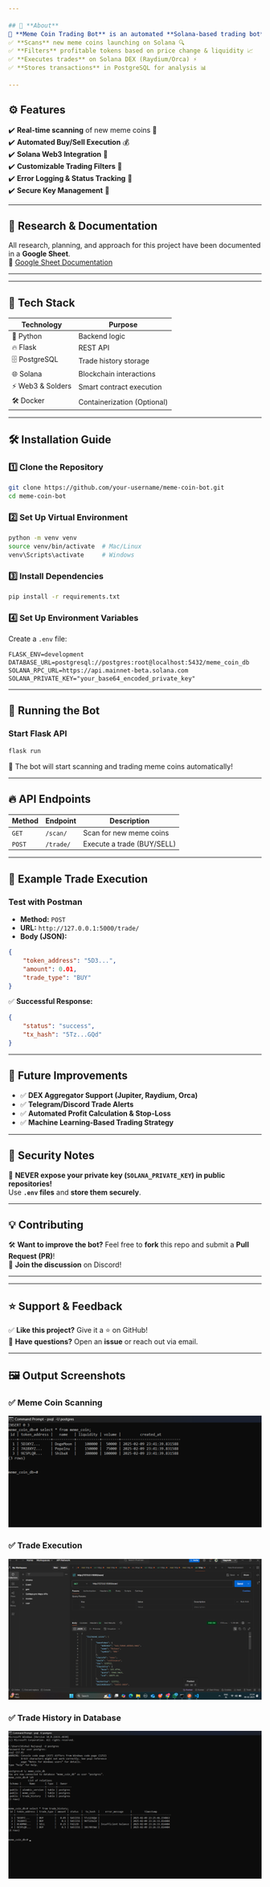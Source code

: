 ```yaml
---

## 📖 **About**  
🔹 **Meme Coin Trading Bot** is an automated **Solana-based trading bot** that:  
✅ **Scans** new meme coins launching on Solana 🔍  
✅ **Filters** profitable tokens based on price change & liquidity 📈  
✅ **Executes trades** on Solana DEX (Raydium/Orca) ⚡  
✅ **Stores transactions** in PostgreSQL for analysis 📊  

---
```


## ⚙️ **Features**  
✔️ **Real-time scanning** of new meme coins 🧐  
✔️ **Automated Buy/Sell Execution** 💰  
✔️ **Solana Web3 Integration** 🔗  
✔️ **Customizable Trading Filters** 🎯  
✔️ **Error Logging & Status Tracking** 📜  
✔️ **Secure Key Management** 🔐  

---

## 📑 **Research & Documentation**  
All research, planning, and approach for this project have been documented in a **Google Sheet**.  
📌 [Google Sheet Documentation](https://docs.google.com/document/d/1wzVILqAv9pIIVJdBi-T-8y6bT8tXnDkdmklYMzR4BxY/edit?usp=sharing)


---


---

## 🚀 **Tech Stack**
| **Technology** | **Purpose** |
|--------------|------------|
| 🐍 Python | Backend logic |
| 🔥 Flask | REST API |
| 🗄️ PostgreSQL | Trade history storage |
| 🌐 Solana | Blockchain interactions |
| ⚡ Web3 & Solders | Smart contract execution |
| 🛠️ Docker | Containerization (Optional) |

---

## 🛠️ **Installation Guide**
### **1️⃣ Clone the Repository**
```bash
git clone https://github.com/your-username/meme-coin-bot.git
cd meme-coin-bot
```

### **2️⃣ Set Up Virtual Environment**
```bash
python -m venv venv
source venv/bin/activate  # Mac/Linux
venv\Scripts\activate     # Windows
```

### **3️⃣ Install Dependencies**
```bash
pip install -r requirements.txt
```

### **4️⃣ Set Up Environment Variables**
Create a `.env` file:
```
FLASK_ENV=development
DATABASE_URL=postgresql://postgres:root@localhost:5432/meme_coin_db
SOLANA_RPC_URL=https://api.mainnet-beta.solana.com
SOLANA_PRIVATE_KEY="your_base64_encoded_private_key"
```

---

## 🚀 **Running the Bot**
### **Start Flask API**
```bash
flask run
```
🎯 The bot will start scanning and trading meme coins automatically!

---

## 🔥 **API Endpoints**
| **Method** | **Endpoint** | **Description** |
|------------|-------------|----------------|
| `GET` | `/scan/` | Scan for new meme coins |
| `POST` | `/trade/` | Execute a trade (BUY/SELL) |

---

## 🎯 **Example Trade Execution**
### **Test with Postman**
- **Method:** `POST`  
- **URL:** `http://127.0.0.1:5000/trade/`  
- **Body (JSON):**
```json
{
    "token_address": "5D3...",
    "amount": 0.01,
    "trade_type": "BUY"
}
```
✅ **Successful Response:**
```json
{
    "status": "success",
    "tx_hash": "5Tz...GQd"
}
```

---

## 📌 **Future Improvements**
- ✅ **DEX Aggregator Support (Jupiter, Raydium, Orca)**
- ✅ **Telegram/Discord Trade Alerts**
- ✅ **Automated Profit Calculation & Stop-Loss**
- ✅ **Machine Learning-Based Trading Strategy**

---

## 🔐 **Security Notes**
🚨 **NEVER expose your private key (`SOLANA_PRIVATE_KEY`) in public repositories!**  
Use **`.env` files** and **store them securely**.

---

## 💡 **Contributing**
🛠️ **Want to improve the bot?** Feel free to **fork** this repo and submit a **Pull Request (PR)**!  
💬 **Join the discussion** on Discord!

---

---

## ⭐ **Support & Feedback**
✅ **Like this project?** Give it a ⭐ on GitHub!  
💬 **Have questions?** Open an **issue** or reach out via email.

---


## 🖼️ **Output Screenshots**
### ✅ **Meme Coin Scanning**
![Scanning Output](static/s-3.png)

### ✅ **Trade Execution**
![Trade Execution](static/s-1.png)

### ✅ **Trade History in Database**
![Trade History](static/s-2.png)

